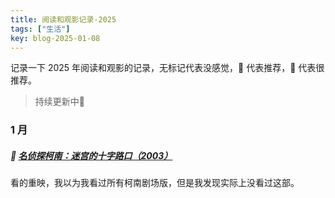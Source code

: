 ```yaml
---
title: 阅读和观影记录-2025
tags: ["生活"]
key: blog-2025-01-08
---
```


记录一下 2025 年阅读和观影的记录，无标记代表没感觉，🍕 代表推荐，🍔 代表很推荐。

> 持续更新中💪

<!--more-->

### 1 月

##### 🍕 [名侦探柯南：迷宫的十字路口（2003）](https://movie.douban.com/subject/2357707/)

看的重映，我以为我看过所有柯南剧场版，但是我发现实际上没看过这部。







